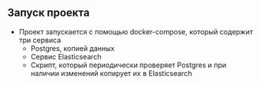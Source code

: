 ## Запуск проекта
- Проект запускается с помощью docker-compose, который содержит три сервиса
  - Postgres, копией данных
  - Сервис Elasticsearch
  - Скрипт, который периодически проверяет Postgres и при наличии изменений копирует их в Elasticsearch